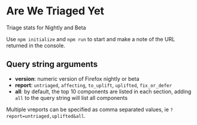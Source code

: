 # Are We Triaged Yet

Triage stats for Nightly and Beta

Use `npm initialize` and `npm run` to start and make a note of the URL returned in the console. 

## Query string arguments

* **version**: numeric version of Firefox nightly or beta
* **report**: `untriaged`, `affecting`, `to_uplift`, `uplifted`, `fix_or_defer`
* **all**: by default, the top 10 components are listed in each section, adding `all` to the query string will list all components

Multiple vreports can be specified as comma separated values, ie `?report=untriaged,uplifted&all`.
